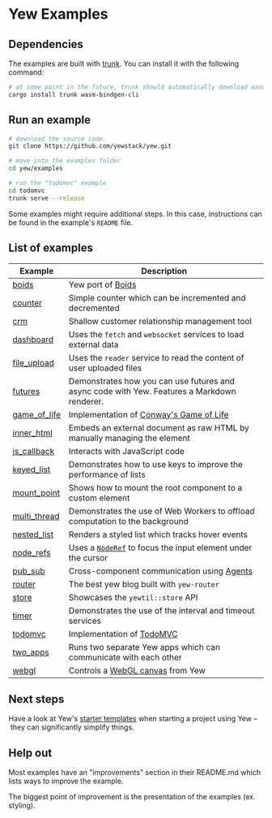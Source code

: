 # Yew Examples

## Dependencies

The examples are built with [trunk](https://github.com/thedodd/trunk).
You can install it with the following command:

```bash
# at some point in the future, trunk should automatically download wasm-bindgen for you
cargo install trunk wasm-bindgen-cli
```

## Run an example

```bash
# download the source code.
git clone https://github.com/yewstack/yew.git

# move into the examples folder
cd yew/examples

# run the "todomvc" example
cd todomvc
trunk serve --release
```

Some examples might require additional steps.
In this case, instructions can be found in the example's `README` file.

## List of examples

| Example                      | Description                                                                                                                        |
| ---------------------------- | ---------------------------------------------------------------------------------------------------------------------------------- |
| [boids](boids)               | Yew port of [Boids](https://en.wikipedia.org/wiki/Boids)                                                                           |
| [counter](counter)           | Simple counter which can be incremented and decremented                                                                            |
| [crm](crm)                   | Shallow customer relationship management tool                                                                                      |
| [dashboard](dashboard)       | Uses the `fetch` and `websocket` services to load external data                                                                    |
| [file_upload](file_upload)   | Uses the `reader` service to read the content of user uploaded files                                                               |
| [futures](futures)           | Demonstrates how you can use futures and async code with Yew. Features a Markdown renderer.                                        |
| [game_of_life](game_of_life) | Implementation of [Conway's Game of Life](https://en.wikipedia.org/wiki/Conway%27s_Game_of_Life)                                   |
| [inner_html](inner_html)     | Embeds an external document as raw HTML by manually managing the element                                                           |
| [js_callback](js_callback)   | Interacts with JavaScript code                                                                                                     |
| [keyed_list](keyed_list)     | Demonstrates how to use keys to improve the performance of lists                                                                   |
| [mount_point](mount_point)   | Shows how to mount the root component to a custom element                                                                          |
| [multi_thread](multi_thread) | Demonstrates the use of Web Workers to offload computation to the background                                                       |
| [nested_list](nested_list)   | Renders a styled list which tracks hover events                                                                                    |
| [node_refs](node_refs)       | Uses a [`NodeRef`](https://yew.rs/docs/concepts/components/refs) to focus the input element under the cursor                       |
| [pub_sub](pub_sub)           | Cross-component communication using [Agents](https://yew.rs/docs/concepts/agents)                                                  |
| [router](router)             | The best yew blog built with `yew-router`                                                                                          |
| [store](store)               | Showcases the `yewtil::store` API                                                                                                  |
| [timer](timer)               | Demonstrates the use of the interval and timeout services                                                                          |
| [todomvc](todomvc)           | Implementation of [TodoMVC](http://todomvc.com/)                                                                                   |
| [two_apps](two_apps)         | Runs two separate Yew apps which can communicate with each other                                                                   |
| [webgl](webgl)               | Controls a [WebGL canvas](https://developer.mozilla.org/en-US/docs/Web/API/WebGL_API/Tutorial/Getting_started_with_WebGL) from Yew |

## Next steps

Have a look at Yew's [starter templates](https://yew.rs/docs/getting-started/starter-templates) when starting a project using Yew – they can significantly simplify things.

## Help out

Most examples have an "improvements" section in their README.md which lists ways to improve the example.

The biggest point of improvement is the presentation of the examples (ex. styling).
